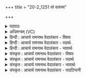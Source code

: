 +++
title = "20-2_1251 त्वं वलस्य"

+++
<details><summary>पदपाठः</summary>

त्वम्। व꣣ल꣡स्य꣢। गो꣡म꣢꣯तः। अ꣡प꣢꣯। अ꣣वः। अद्रिवः। अ। द्रिवः। बि꣡ल꣢꣯म्। त्वाम्। दे꣣वाः꣢। अ꣡बि꣢꣯भ्युषः। अ। बि꣣भ्युषः। तुज्य꣡मा꣢नासः। आ꣣विषुः। १२५१।
</details>

<details><summary>अधिमन्त्रम् (VC)</summary>

- इन्द्रः
- जेता माधुच्छन्दसः
- अनुष्टुप्
- गान्धारः
</details>

<details><summary>हिन्दी : आचार्य रामनाथ वेदालंकार - विषयः</summary>

अगले मन्त्र में परमेश्वर और जीवात्मा को सम्बोधन है।
</details>

<details><summary>हिन्दी : आचार्य रामनाथ वेदालंकार - पदार्थः</summary>

पदार्थान्वयभाषाः -  हे (अद्रिवः) अविनश्वर परमेश्वर वा जीवात्मन् ! (त्वम्) तुम (गोमतः) जिसने सत्त्वगुण के प्रकाश को बन्द कर रखा है,ऐसे (वलस्य) आच्छादक तमोगुण की (बिलम्) गुफा को (अपावः) तोड़कर खोल देते हो। (तुज्यमानासः) हिंसा किये जाते हुए (देवाः) प्रकाशक मन,बुद्धि सहित ज्ञानेन्द्रियाँ वा विद्वान् लोग (अबिभ्युषः) भयभीत न होते हुए (त्वाम्) तुझ परमात्मा वा जीवात्मा की (आविषुः) शरण में जाते हैं ॥२॥
</details>

<details><summary>हिन्दी : आचार्य रामनाथ वेदालंकार - भावार्थः</summary>

भावार्थभाषाः -  मन में तमोगुण की अधिकता हो जाने से जब सत्त्वगुण निर्बल हो जाता है,तब तमोगुण प्रकाश को रोक लेता है। वह आवरण परमात्मा की प्रेरणा से और जीवात्मा के पुरुषार्थ से तोड़ा जा सकता है ॥२॥
</details>

<details><summary>संस्कृत : आचार्य रामनाथ वेदालंकार - विषयः</summary>

अथ परमेश्वरो जीवात्मा च सम्बोध्यते।
</details>

<details><summary>संस्कृत : आचार्य रामनाथ वेदालंकार - पदार्थः</summary>

पदार्थान्वयभाषाः -  हे (अद्रिवः) अविनश्वर परमेश्वर जीवात्मन् वा ! (त्वम् गोमतः) पिहितसत्त्वगुणप्रकाशस्य, (वलस्य) आवरकस्य तमोगुणस्य (बिलम्) गुहाम् (अपावः) अपवृणोषि विदारयसि।[अपपूर्वाद् वृणोतेः लडर्थे लुङ्। ‘मन्त्रे घसह्वर०। अ० २।४।८०’ इति च्लेर्लुक्।] (तुज्यमानासः) हिंस्यमानाः।[तुज हिंसायाम्,भ्वादिः।] (देवाः) प्रकाशकानि मनोबुद्धिसहितानि ज्ञानेन्द्रियाणि विद्वांसो वा (अबिभ्युषः) भयमकुर्वाणाः (त्वाम्) परमात्मानं जीवात्मानं वा (आविषुः) प्राप्नुवन्ति,शरणं गच्छन्ति।[अवतेर्व्याप्त्यर्थस्य रूपम्। लडर्थे लुङ्]॥२॥२
</details>

<details><summary>संस्कृत : आचार्य रामनाथ वेदालंकार - भावार्थः</summary>

भावार्थभाषाः -  मनसि तमोगुणातिरेकेण यदा सत्त्वगुणो निर्बलो जायते तदा तमः प्रकाशमावृणोति। तदावरणं परमात्मप्रेरणया जीवात्मनो वा पुरुषार्थेन विदारयितुं शक्यते ॥२॥
</details>

<details><summary>संस्कृत : आचार्य रामनाथ वेदालंकार - पादटिप्पनी</summary>

टिप्पणी:   १. ऋ० १।११।५। २. ऋग्भाष्ये दयानन्दर्षिणा मन्त्रोऽयं सूर्यपक्षे व्याख्यातः।
</details>